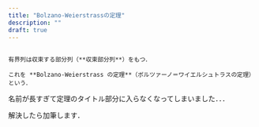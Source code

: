 ```yaml
---
title: "Bolzano-Weierstrassの定理"
description: ""
draft: true
---
```


~~~theorem:Bolzano-Weierstrassの定理

有界列は収束する部分列（**収束部分列**）をもつ．

これを **Bolzano-Weierstrass の定理**（ボルツァーノ＝ワイエルシュトラスの定理）という．

~~~

名前が長すぎて定理のタイトル部分に入らなくなってしまいました．．．

解決したら加筆します．
